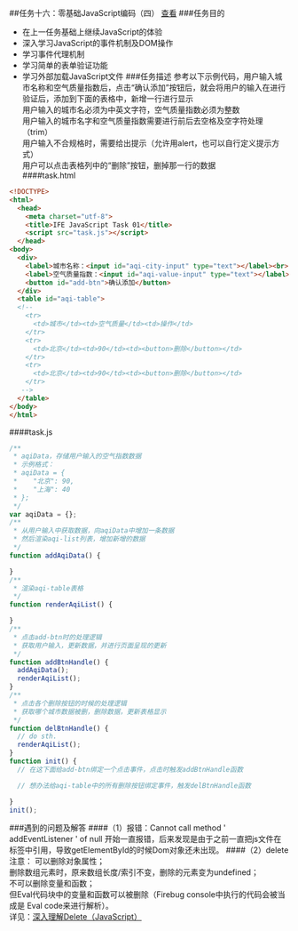 ##任务十六：零基础JavaScript编码（四）
[查看](http://ife.baidu.com/2016/task/detail?taskId=16)
###任务目的
* 在上一任务基础上继续JavaScript的体验
* 深入学习JavaScript的事件机制及DOM操作
* 学习事件代理机制
* 学习简单的表单验证功能
* 学习外部加载JavaScript文件
###任务描述
参考以下示例代码，用户输入城市名称和空气质量指数后，点击“确认添加”按钮后，就会将用户的输入在进行验证后，添加到下面的表格中，新增一行进行显示<br>
用户输入的城市名必须为中英文字符，空气质量指数必须为整数<br>
用户输入的城市名字和空气质量指数需要进行前后去空格及空字符处理（trim）<br>
用户输入不合规格时，需要给出提示（允许用alert，也可以自行定义提示方式）<br>
用户可以点击表格列中的“删除”按钮，删掉那一行的数据<br>
####task.html
```html
<!DOCTYPE>
<html>
  <head>
    <meta charset="utf-8">
    <title>IFE JavaScript Task 01</title>
    <script src="task.js"></script>
  </head>
<body>
  <div>
    <label>城市名称：<input id="aqi-city-input" type="text"></label><br>
    <label>空气质量指数：<input id="aqi-value-input" type="text"></label><br>
    <button id="add-btn">确认添加</button>
  </div>
  <table id="aqi-table">
  <!-- 
    <tr>
      <td>城市</td><td>空气质量</td><td>操作</td>
    </tr>
    <tr>
      <td>北京</td><td>90</td><td><button>删除</button></td>
    </tr>
    <tr>
      <td>北京</td><td>90</td><td><button>删除</button></td>
    </tr>
   -->
  </table>
</body>
</html>
```
####task.js
```javascript
/**
 * aqiData，存储用户输入的空气指数数据
 * 示例格式：
 * aqiData = {
 *    "北京": 90,
 *    "上海": 40
 * };
 */
var aqiData = {};
/**
 * 从用户输入中获取数据，向aqiData中增加一条数据
 * 然后渲染aqi-list列表，增加新增的数据
 */
function addAqiData() {

}
/**
 * 渲染aqi-table表格
 */
function renderAqiList() {

}
/**
 * 点击add-btn时的处理逻辑
 * 获取用户输入，更新数据，并进行页面呈现的更新
 */
function addBtnHandle() {
  addAqiData();
  renderAqiList();
}
/**
 * 点击各个删除按钮的时候的处理逻辑
 * 获取哪个城市数据被删，删除数据，更新表格显示
 */
function delBtnHandle() {
  // do sth.
  renderAqiList();
}
function init() {
  // 在这下面给add-btn绑定一个点击事件，点击时触发addBtnHandle函数

  // 想办法给aqi-table中的所有删除按钮绑定事件，触发delBtnHandle函数

}
init();
```
###遇到的问题及解答
####（1）报错：Cannot call method ' addEventListener ' of null
    开始一直报错，后来发现是由于之前一直把js文件在<head>标签中引用，导致getElementById的时候Dom对象还未出现。
####（2）delete 注意：
    可以删除对象属性；<br>
    删除数组元素时，原来数组长度/索引不变，删除的元素变为undefined；<br>
    不可以删除变量和函数；<br>
    但Eval代码块中的变量和函数可以被删除（Firebug console中执行的代码会被当成是 Eval code来进行解析）。<br>
详见：[深入理解Delete（JavaScript）](http://www.cnblogs.com/enein/archive/2012/08/23/2651312.html)
